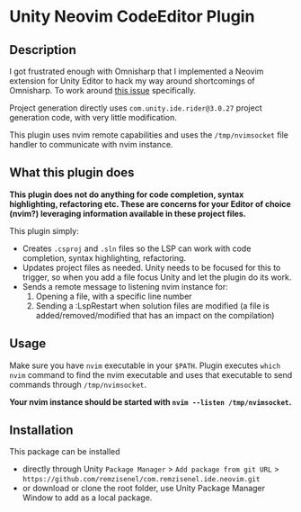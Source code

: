 # Unity Neovim CodeEditor Plugin

## Description

I got frustrated enough with Omnisharp that I implemented a Neovim extension for Unity Editor to hack my way around shortcomings of Omnisharp.
To work around [this issue](https://github.com/neovim/neovim/issues/14042) specifically.

Project generation directly uses `com.unity.ide.rider@3.0.27` project generation code, with very little modification.

This plugin uses nvim remote capabilities and uses the `/tmp/nvimsocket` file handler to communicate with nvim instance.

## What this plugin does

**This plugin does not do anything for code completion, syntax highlighting, refactoring etc. These are concerns for your Editor of choice (nvim?) leveraging information available in these project files.**

This plugin simply:
- Creates `.csproj` and `.sln` files so the LSP can work with code completion, syntax highlighting, refactoring.
- Updates project files as needed. Unity needs to be focused for this to trigger, so when you add a file focus Unity and let the plugin do its work.
- Sends a remote message to listening nvim instance for:
    1. Opening a file, with a specific line number
    2. Sending a :LspRestart when solution files are modified (a file is added/removed/modified that has an impact on the compilation)

## Usage

Make sure you have `nvim` executable in your `$PATH`. Plugin executes `which nvim` command to find the nvim executable and uses that executable to send commands through `/tmp/nvimsocket`.

**Your nvim instance should be started with `nvim --listen /tmp/nvimsocket`.**

## Installation

This package can be installed 
- directly through Unity `Package Manager` > `Add package from git URL` > `https://github.com/remzisenel/com.remzisenel.ide.neovim.git`
- or download or clone the root folder, use Unity Package Manager Window to add as a local package. 